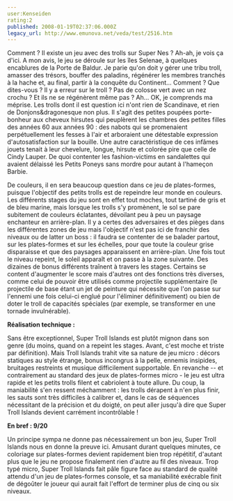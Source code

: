 ```yaml
---
user:Kenseiden
rating:2
published: 2008-01-19T02:37:06.000Z
legacy_url: http://www.emunova.net/veda/test/2516.htm
---
```

Comment ? Il existe un jeu avec des trolls sur Super Nes ? Ah-ah, je vois ça d'ici. A mon avis, le jeu se déroule sur les îles Selenae, à quelques encablures de la Porte de Baldur. Je parie qu'on doit y gérer une tribu troll, amasser des trésors, bouffer des paladins, régénérer les membres tranchés à la hache et, au final, partir à la conquête du Continent... Comment ? Que dites-vous ? Il y a erreur sur le troll ? Pas de colosse vert avec un nez crochu ? Et ils ne se régénèrent même pas ? Ah... OK, je comprends ma méprise. Les trolls dont il est question ici n'ont rien de Scandinave, et rien de Donjons&dragonesque non plus. Il s'agit des petites poupées porte-bonheur aux cheveux hirsutes qui peuplèrent les chambres des petites filles des années 60 aux années 90 : des nabots qui se promenaient perpétuellement les fesses à l'air et arboraient une détestable expression d'autosatisfaction sur la bouille. Une autre caractéristique de ces infâmes jouets tenait à leur chevelure, longue, hirsute et colorée pire que celle de Cindy Lauper. De quoi contenter les fashion-victims en sandalettes qui avaient délaissé les Petits Poneys sans mordre pour autant à l'hameçon Barbie.  

  

De couleurs, il en sera beaucoup question dans ce jeu de plates-formes, puisque l'objectif des petits trolls est de repeindre leur monde en couleurs. Les différents stages du jeu sont en effet tout moches, tout tartiné de gris et de bleu marine, mais lorsque les trolls s'y promènent, le sol se pare subitement de couleurs éclatantes, dévoilant peu à peu un paysage enchanteur en arrière-plan. Il y a certes des adversaires et des pièges dans les différentes zones de jeu mais l'objectif n'est pas ici de franchir des niveaux ou de latter un boss : il faudra se contenter de se balader partout, sur les plates-formes et sur les échelles, pour que toute la couleur grise disparaisse et que des paysages apparaissent en arrière-plan. Une fois tout le niveau repeint, le soleil apparaît et on passe à la zone suivante. Des dizaines de bonus différents traînent à travers les stages. Certains se content d'augmenter le score mais d'autres ont des fonctions très diverses, comme celui de pouvoir être utilisés comme projectile supplémentaire (le projectile de base étant un jet de peinture qui nécessite que l'on passe sur l'ennemi une fois celui-ci englué pour l'éliminer définitivement) ou bien de doter le troll de capacités spéciales (par exemple, se transformer en une tornade invulnérable).  

  

**Réalisation technique :**   

Sans être exceptionnel, Super Troll Islands est plutôt mignon dans son genre (du moins, quand on a repeint les stages. Avant, c'est moche et triste par définition). Mais Troll Islands trahit vite sa nature de jeu micro : décors statiques au style étrange, bonus incongrus à la pelle, ennemis insipides, bruitages restreints et musique difficilement supportable. En revanche -- et contrairement au standard des jeux de plates-formes micro - le jeu est ultra rapide et les petits trolls filent et cabriolent à toute allure. Du coup, la maniabilité s'en ressent méchamment : les trolls dérapent à n'en plus finir, les sauts sont très difficiles à calibrer et, dans le cas de séquences nécessitant de la précision et du doigté, on peut aller jusqu'à dire que Super Troll Islands devient carrément incontrôlable !  

  

**En bref : 9/20**   

Un principe sympa ne donne pas nécessairement un bon jeu, Super Troll Islands nous en donne la preuve ici. Amusant durant quelques minutes, ce coloriage sur plates-formes devient rapidement bien trop répétitif, d'autant plus que le jeu ne propose finalement rien d'autre au fil des niveaux. Trop typé micro, Super Troll Islands fait pâle figure face au standard de qualité attendu d'un jeu de plates-formes console, et sa maniabilité exécrable finit de dégoûter le joueur qui aurait fait l'effort de terminer plus de cinq ou six niveaux.
